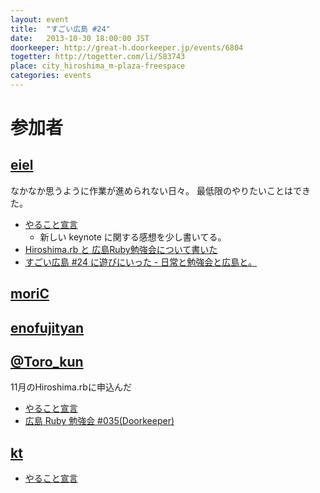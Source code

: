 ```yaml
---
layout: event
title:  "すごい広島 #24"
date:   2013-10-30 18:00:00 JST
doorkeeper: http://great-h.doorkeeper.jp/events/6804
togetter: http://togetter.com/li/583743
place: city_hiroshima_m-plaza-freespace
categories: events
---
```


# 参加者

## [eiel](https://github.com/eiel)

なかなか思うように作業が進められない日々。
最低限のやりたいことはできた。

* [やること宣言](https://github.com/great-h/great-h.github.io/issues/380)
  * 新しい keynote に関する感想を少し書いてる。
* [Hiroshima.rb と 広島Ruby勉強会について書いた](https://gist.github.com/eiel/7234071)
* [すごい広島 #24 に遊びにいった - 日常と勉強会と広島と。](http://eielh-life.tumblr.com/post/65526520160/)


## [moriC](https://github.com/moriC)

## [enofujityan](http://twitter.com/enofujityan)

## [@Toro_kun](https://twitter.com/Toro_kun)

11月のHiroshima.rbに申込んだ

* [やること宣言](https://github.com/great-h/great-h.github.io/issues/382)
* [広島 Ruby 勉強会 #035(Doorkeeper)](http://hiroshimarb.doorkeeper.jp/events/6624)

## [kt](https://twitter.com/kt_kyoto)

* [やること宣言](https://github.com/great-h/great-h.github.io/issues/377)
